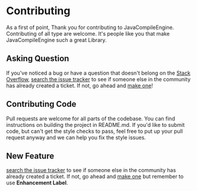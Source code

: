 # Contributing
As a first of point, Thank you for contributing to JavaCompileEngine. Contributing of all type are welcome.  It's people like you that make JavaCompileEngine such a great Library.

## Asking Question

If you've noticed a bug or have a question that doesn't belong on the [Stack Overflow](https://stackoverflow.com/questions/tagged/javaCompileEngine), [search the issue tracker](https://github.com/MohammadNik/JavaCompileEngine/issues) to see if
someone else in the community has already created a ticket. If not, go ahead and
[make one](https://github.com/MohammadNik/JavaCompileEngine/issues/new)!

## Contributing Code

Pull requests are welcome for all parts of the codebase. You can find instructions on building the project in README.md. If you'd like to submit code, but can't get the style checks to pass, feel free to put up your pull request anyway and we can help you fix the style issues. 

## New Feature
[search the issue tracker](https://github.com/MohammadNik/JavaCompileEngine/labels/enhancement) to see if
someone else in the community has already created a ticket. If not, go ahead and
[make one](https://github.com/MohammadNik/JavaCompileEngine/issues/new) but remember to use **Enhancement Label**.
